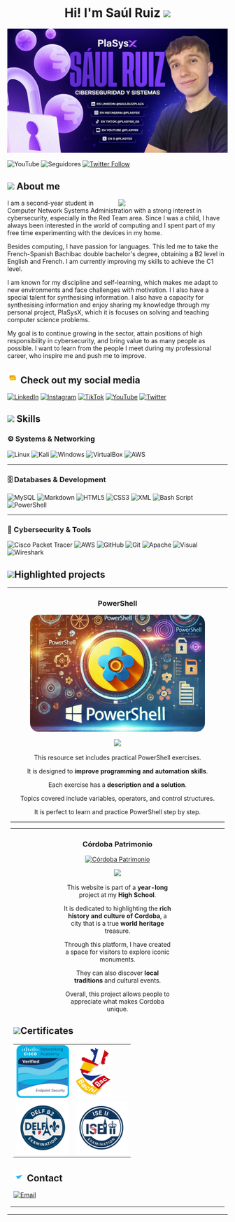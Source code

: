 <center><h1>Hi! I'm Saúl Ruiz <img src="./img/wave.gif" width= 25></h1></center> 
<img src="./img/banner.jpg">

![YouTube](https://img.shields.io/youtube/channel/subscribers/UCcOkvgreZrXauRHyXlii0JA)
![Seguidores](https://img.shields.io/github/followers/saulruizplaza)
[![Twitter Follow](https://img.shields.io/twitter/follow/plasysx?style=social)](https://twitter.com/plasysx)

## <img src="./img/about.gif" width= 30> About me 
<picture> <img align="right" src="https://github.com/7oSkaaa/7oSkaaa/blob/main/Images/Right_Side.gif?raw=true" width = 250px></picture>

I am a second-year student in Computer Network Systems Administration with a strong interest in cybersecurity, especially in the Red Team area. Since I was a child, I have always been interested in the world of computing and I spent part of my free time experimenting with the devices in my home.

Besides computing, I have passion for languages. This led me to take the French-Spanish Bachibac double bachelor's degree, obtaining a B2 level in English and French. I am currently improving my skills to achieve the C1 level.  

I am known for my discipline and self-learning, which makes me adapt to new environments and face challenges with motivation.  I I also have a special talent for synthesising information. I also have a capacity for synthesising information and enjoy sharing my knowledge through my personal project, PlaSysX, which it is focuses on solving and teaching computer science problems.  

My goal is to continue growing in the sector, attain positions of high responsibility in cybersecurity, and bring value to as many people as possible. I want to learn from the people I meet during my professional career, who inspire me and push me to improve.



## <img src="./img/chat.gif" width=25> Check out my social media
[![LinkedIn](https://img.shields.io/badge/LinkedIn-Saúl_Ruiz_Plaza-0077B5?style=for-the-badge&logo=linkedin&logoColor=white&labelColor=101010)](https://www.linkedin.com/in/saulruizplaza)
[![Instagram](https://img.shields.io/badge/Instagram-@PlaSysX-E4405F?style=for-the-badge&logo=instagram&logoColor=white&labelColor=101010)](https://instagram.com/plasysx)
[![TikTok](https://img.shields.io/badge/TikTok-@plasysx_es-69C9D0?style=for-the-badge&logo=tiktok&logoColor=white&labelColor=101010)](https://tiktok.com/@plasysx_es)
[![YouTube](https://img.shields.io/badge/YouTube-Plasysx-FF0000?style=for-the-badge&logo=youtube&logoColor=white&labelColor=101010)](https://youtube.com/@Plasysx)
[![Twitter](https://img.shields.io/badge/Twitter-@plasysx-1DA1F2?style=for-the-badge&logo=twitter&logoColor=white&labelColor=101010)](https://twitter.com/plasysx)

## <img src="./img/script.gif" width=25> Skills

### ⚙️ Systems & Networking  
![Linux](https://img.shields.io/badge/Linux-FCC624?style=for-the-badge&logo=linux&logoColor=black) ![Kali](https://img.shields.io/badge/Kali-268BEE?style=for-the-badge&logo=kalilinux&logoColor=white) ![Windows](https://img.shields.io/badge/Windows-0078D6?style=for-the-badge&logo=windows&logoColor=white)
![VirtualBox](https://img.shields.io/badge/VirtualBox-2C82C9?style=for-the-badge&logo=virtualbox&logoColor=white)
![AWS](https://img.shields.io/badge/AWS-%23FF9900.svg?style=for-the-badge&logo=amazon-aws&logoColor=white) 

---

### 🗄️ Databases & Development  
![MySQL](https://img.shields.io/badge/mysql-4479A1.svg?style=for-the-badge&logo=mysql&logoColor=white) 
    ![Markdown](https://img.shields.io/badge/markdown-%23000000.svg?style=for-the-badge&logo=markdown&logoColor=white) 
![HTML5](https://img.shields.io/badge/html5-%23E34F26.svg?style=for-the-badge&logo=html5&logoColor=white) ![CSS3](https://img.shields.io/badge/css3-%231572B6.svg?style=for-the-badge&logo=css3&logoColor=white) ![XML](https://img.shields.io/badge/XML-FF6600?style=for-the-badge&logo=xml&logoColor=white)
 ![Bash Script](https://img.shields.io/badge/bash_script-%23121011.svg?style=for-the-badge&logo=gnu-bash&logoColor=white)![PowerShell](https://img.shields.io/badge/PowerShell-%235391FE.svg?style=for-the-badge&logo=powershell&logoColor=white)


---

### 🔐 Cybersecurity & Tools  
 
![Cisco Packet Tracer](https://img.shields.io/badge/Cisco%20Packet%20Tracer-1BA0D7?style=for-the-badge&logo=cisco&logoColor=white)
![AWS](https://img.shields.io/badge/AWS-%23FF9900.svg?style=for-the-badge&logo=amazon-aws&logoColor=white) ![GitHub](https://img.shields.io/badge/github-%23121011.svg?style=for-the-badge&logo=github&logoColor=white) ![Git](https://img.shields.io/badge/git-%23F05033.svg?style=for-the-badge&logo=git&logoColor=white) ![Apache](https://img.shields.io/badge/apache-%23D42029.svg?style=for-the-badge&logo=apache&logoColor=white)
    ![Visual](https://camo.githubusercontent.com/3e78414c94a71a544ae82fbe7a2e9d6f0863521d15fde32d2c299cabfbcb9c23/68747470733a2f2f696d672e736869656c64732e696f2f62616467652f56697375616c25323053747564696f253230436f64652d3030373864372e7376673f7374796c653d666f722d7468652d6261646765266c6f676f3d76697375616c2d73747564696f2d636f6465266c6f676f436f6c6f723d7768697465) ![Wireshark](https://img.shields.io/badge/Wireshark-1679A7?style=for-the-badge&logo=wireshark&logoColor=white)



## <img src="./img/clap.gif" width=25>Highlighted projects
<table>
<tr>
<td width="50%">
<h3 align="center">PowerShell</h3>
<div align="center">
<a href="https://github.com/saulruizplaza/PowerShell" target="_blank"><img src="./img/powershell.png" width="400" style="border-radius: 20px;"alt="PowerShell"></a>
<p>
</a> <a href="https://github.com/saulruizplaza/PowerShell" target="_blank">
<a href="https://github.com/saulruizplaza/PowerShell" target="_blank">
<img src="https://img.shields.io/badge/CODE-ff9?style=for-the-badge&logo=github&logoColor=black"> </a>




</p>
  <p>This resource set includes practical PowerShell exercises.</p>
  <p>It is designed to <strong>improve programming and automation skills</strong>.</p>
  <p>Each exercise has a <strong>description and a solution</strong>.</p>
  <p>Topics covered include variables, operators, and control structures.</p>
  <p>It is perfect to learn and practice PowerShell step by step.</p>
</div>


---
<table>
<tr>
<td width="50%">
<h3 align="center">Córdoba Patrimonio</h3>
<div align="center">
<a href="https://saulruizplaza.github.io/Cordoba-Patrimonio/" target="_blank"><img src="./img/logosinfondo.png" width="400" alt="Córdoba Patrimonio"></a>
<p>

</a>
<a href="https://github.com/saulruizplaza/Cordoba-Patrimonio" target="_blank">
<img src="https://img.shields.io/badge/CODE-ff9?style=for-the-badge&logo=github&logoColor=black"> </a>




</p>
<div style="max-width: 250px; margin: auto;">
  <p>This website is part of a <b>year-long</b> project at my <b>High School</b>.</p>
  <p>It is dedicated to highlighting the <b>rich history and culture of Cordoba</b>, a city that is a true <b>world heritage</b> treasure.</p>
  <p>Through this platform, I have created a space for visitors to explore iconic monuments.</p>
  <p>They can also discover <b>local traditions</b> and cultural events.</p>
  <p>Overall, this project allows people to appreciate what makes Cordoba unique.</p>
</div>


</div>




## <img src="https://user-images.githubusercontent.com/74038190/216122041-518ac897-8d92-4c6b-9b3f-ca01dcaf38ee.png" width=25>Certificates



<table style="width=90%">
  <tr>
    <td>
      <a href="https://www.credly.com/earner/earned/badge/2f3e8296-1ced-4bf7-ab56-667fcfadf939">
        <img src="./img/endpoint.png" style="height:120px;">
      </a>
    </td>
    <td>
    <a href="./img/bac.pdf">
    <img src="./img/bachibac.png" style="height:120px;">
    </td>
  </tr>
  <tr>
    <td>
      <a href="./img/delf.pdf">
        <img src="./img/delfb2.png" style="height:120px;">
      </a>
    </td>
    <td>
          <a href="https://certificates.trinitycollege.com/aef28460-52b2-4353-8186-2fb2c690d646?key=c287e0f38f117cbdad3bae80d591d0b6047e79e92af3d906879abb92d9c405e4#acc.mlEXpU9I">
        <img src="./img/iseii.png" style="height:120px;">
      </a>
    </td>
  </tr>
</table>



## <img src="./img/message.gif" width=25> Contact
[![Email](https://img.shields.io/badge/Email-salruz206@gmail.com-D14836?style=for-the-badge&logo=gmail&logoColor=white&labelColor=101010)](mailto:salruz206@gmail.com)
